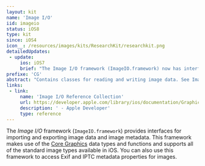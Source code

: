 ```yaml
---
layout: kit
name: 'Image I/O'
iid: imageio
status: iOS8
type: kit
since: iOS4
icon__: /resources/images/kits/ResearchKit/researchkit.png
detailedUpdates:
 - update:
     ios: iOS7
     brief: "The Image I/O framework (ImageIO.framework) now has interfaces for getting and setting image metadata."
prefixe: 'CG'
abstract: "Contains classes for reading and writing image data. See Image I/O Framework."
links:
 - link:
     name: 'Image I/O Reference Collection'
     url: https://developer.apple.com/library/ios/documentation/GraphicsImaging/Reference/ImageIORefCollection/index.html
     description: ' - Apple Developer'
     type: reference
---
```


The *Image I/O* framework (`ImageIO.framework`) provides interfaces for importing and exporting image data and image metadata. This framework makes use of the [Core Graphics](/CoreGraphics) data types and functions and supports all of the standard image types available in iOS. You can also use this framework to access Exif and IPTC metadata properties for images.
